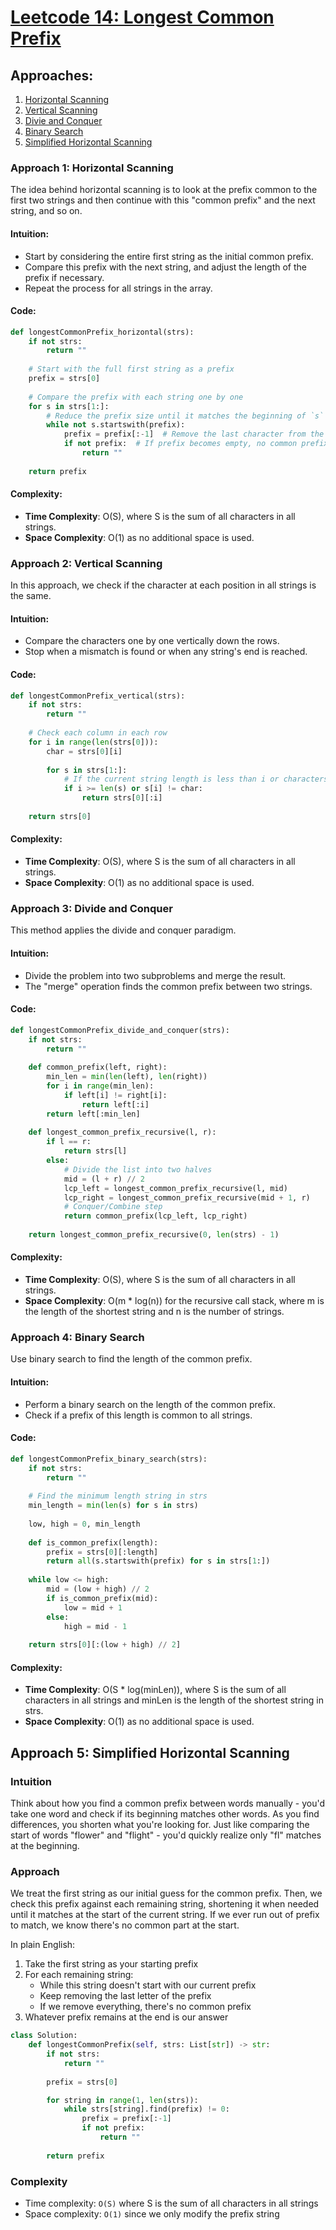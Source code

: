 # [Leetcode 14: Longest Common Prefix](https://leetcode.com/problems/longest-common-prefix/)

## Approaches:
1. [Horizontal Scanning](#horizontal-scanning)
2. [Vertical Scanning](#vertical-scanning)
3. [Divie and Conquer](#divide-and-conquer)
4. [Binary Search](#binary-search)
5. [Simplified Horizontal Scanning](#simplified-horizontal-scanning)
   
### Approach 1: Horizontal Scanning

The idea behind horizontal scanning is to look at the prefix common to the first two strings and then continue with this "common prefix" and the next string, and so on.

#### Intuition:
- Start by considering the entire first string as the initial common prefix.
- Compare this prefix with the next string, and adjust the length of the prefix if necessary.
- Repeat the process for all strings in the array.

#### Code:

```python
def longestCommonPrefix_horizontal(strs):
    if not strs:
        return ""
    
    # Start with the full first string as a prefix
    prefix = strs[0]
    
    # Compare the prefix with each string one by one
    for s in strs[1:]:
        # Reduce the prefix size until it matches the beginning of `s`
        while not s.startswith(prefix):
            prefix = prefix[:-1]  # Remove the last character from the prefix
            if not prefix:  # If prefix becomes empty, no common prefix
                return ""
    
    return prefix
```

#### Complexity:
- **Time Complexity**: O(S), where S is the sum of all characters in all strings.
- **Space Complexity**: O(1) as no additional space is used.

### Approach 2: Vertical Scanning

In this approach, we check if the character at each position in all strings is the same.

#### Intuition:
- Compare the characters one by one vertically down the rows.
- Stop when a mismatch is found or when any string's end is reached.

#### Code:

```python
def longestCommonPrefix_vertical(strs):
    if not strs:
        return ""
    
    # Check each column in each row
    for i in range(len(strs[0])):
        char = strs[0][i]
        
        for s in strs[1:]:
            # If the current string length is less than i or characters mismatch
            if i >= len(s) or s[i] != char:
                return strs[0][:i]
    
    return strs[0]
```

#### Complexity:
- **Time Complexity**: O(S), where S is the sum of all characters in all strings.
- **Space Complexity**: O(1) as no additional space is used.

### Approach 3: Divide and Conquer

This method applies the divide and conquer paradigm.

#### Intuition:
- Divide the problem into two subproblems and merge the result.
- The "merge" operation finds the common prefix between two strings.

#### Code:

```python
def longestCommonPrefix_divide_and_conquer(strs):
    if not strs:
        return ""
    
    def common_prefix(left, right):
        min_len = min(len(left), len(right))
        for i in range(min_len):
            if left[i] != right[i]:
                return left[:i]
        return left[:min_len]
    
    def longest_common_prefix_recursive(l, r):
        if l == r:
            return strs[l]
        else:
            # Divide the list into two halves
            mid = (l + r) // 2
            lcp_left = longest_common_prefix_recursive(l, mid)
            lcp_right = longest_common_prefix_recursive(mid + 1, r)
            # Conquer/Combine step
            return common_prefix(lcp_left, lcp_right)
    
    return longest_common_prefix_recursive(0, len(strs) - 1)
```

#### Complexity:
- **Time Complexity**: O(S), where S is the sum of all characters in all strings.
- **Space Complexity**: O(m * log(n)) for the recursive call stack, where m is the length of the shortest string and n is the number of strings.

### Approach 4: Binary Search

Use binary search to find the length of the common prefix.

#### Intuition:
- Perform a binary search on the length of the common prefix.
- Check if a prefix of this length is common to all strings.

#### Code:

```python
def longestCommonPrefix_binary_search(strs):
    if not strs:
        return ""
    
    # Find the minimum length string in strs
    min_length = min(len(s) for s in strs)
    
    low, high = 0, min_length
    
    def is_common_prefix(length):
        prefix = strs[0][:length]
        return all(s.startswith(prefix) for s in strs[1:])
    
    while low <= high:
        mid = (low + high) // 2
        if is_common_prefix(mid):
            low = mid + 1
        else:
            high = mid - 1
    
    return strs[0][:(low + high) // 2]

```

#### Complexity:
- **Time Complexity**: O(S * log(minLen)), where S is the sum of all characters in all strings and minLen is the length of the shortest string in strs.
- **Space Complexity**: O(1) as no additional space is used.

## Approach 5: Simplified Horizontal Scanning

### Intuition

Think about how you find a common prefix between words manually - you'd take one word and check if its beginning matches other words. As you find differences, you shorten what you're looking for. Just like comparing the start of words "flower" and "flight" - you'd quickly realize only "fl" matches at the beginning.

### Approach

We treat the first string as our initial guess for the common prefix. Then, we check this prefix against each remaining string, shortening it when needed until it matches at the start of the current string. If we ever run out of prefix to match, we know there's no common part at the start.

In plain English:

1.  Take the first string as your starting prefix
2.  For each remaining string:
    -   While this string doesn't start with our current prefix
    -   Keep removing the last letter of the prefix
    -   If we remove everything, there's no common prefix
3.  Whatever prefix remains at the end is our answer

```python
class Solution:
    def longestCommonPrefix(self, strs: List[str]) -> str:
        if not strs:
            return ""
        
        prefix = strs[0]

        for string in range(1, len(strs)):
            while strs[string].find(prefix) != 0:
                prefix = prefix[:-1]
                if not prefix:
                    return ""
        
        return prefix
```


### Complexity

-   Time complexity:  `O(S)`  where S is the sum of all characters in all strings
-   Space complexity:  `O(1)`  since we only modify the prefix string

